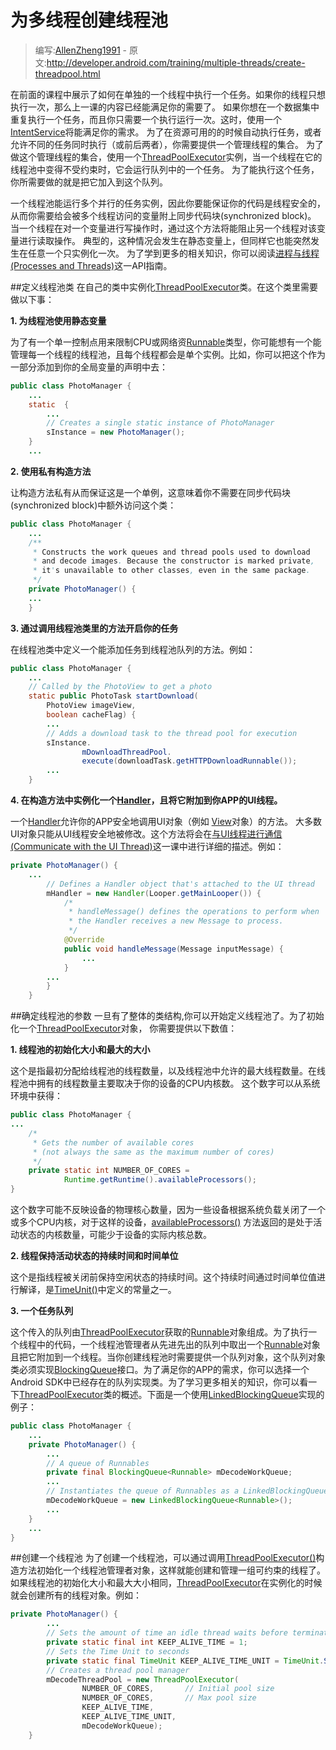 # 为多线程创建线程池

> 编写:[AllenZheng1991](https://github.com/AllenZheng1991) - 原文:<http://developer.android.com/training/multiple-threads/create-threadpool.html>

在前面的课程中展示了如何在单独的一个线程中执行一个任务。如果你的线程只想执行一次，那么上一课的内容已经能满足你的需要了。
如果你想在一个数据集中重复执行一个任务，而且你只需要一个执行运行一次。这时，使用一个<a href="http://developer.android.com/reference/android/app/IntentService.html" target="_blank">IntentService</a>将能满足你的需求。
为了在资源可用的的时候自动执行任务，或者允许不同的任务同时执行（或前后两者），你需要提供一个管理线程的集合。
为了做这个管理线程的集合，使用一个<a href="http://developer.android.com/reference/java/util/concurrent/ThreadPoolExecutor.html" target="_blank">ThreadPoolExecutor</a>实例，当一个线程在它的线程池中变得不受约束时，它会运行队列中的一个任务。
为了能执行这个任务，你所需要做的就是把它加入到这个队列。

一个线程池能运行多个并行的任务实例，因此你要能保证你的代码是线程安全的，从而你需要给会被多个线程访问的变量附上同步代码块(synchronized block)。
当一个线程在对一个变量进行写操作时，通过这个方法将能阻止另一个线程对该变量进行读取操作。
典型的，这种情况会发生在静态变量上，但同样它也能突然发生在任意一个只实例化一次。
为了学到更多的相关知识，你可以阅读<a href="http://developer.android.com/guide/components/processes-and-threads.html" target="_blank">进程与线程(Processes and Threads)</a>这一API指南。

##定义线程池类
在自己的类中实例化<a href="http://developer.android.com/reference/java/util/concurrent/ThreadPoolExecutor.html" target="_blank">ThreadPoolExecutor</a>类。在这个类里需要做以下事：

**1.   为线程池使用静态变量**

为了有一个单一控制点用来限制CPU或网络资<a href="http://developer.android.com/reference/java/lang/Runnable.html" target="_blank">Runnable</a>类型，你可能想有一个能管理每一个线程的线程池，且每个线程都会是单个实例。比如，你可以把这个作为一部分添加到你的全局变量的声明中去：
```java
public class PhotoManager {
    ...
    static  {
        ...
        // Creates a single static instance of PhotoManager
        sInstance = new PhotoManager();
    }
    ...
```
**2.   使用私有构造方法**

 让构造方法私有从而保证这是一个单例，这意味着你不需要在同步代码块(synchronized block)中额外访问这个类：
```java
public class PhotoManager {
    ...
    /**
     * Constructs the work queues and thread pools used to download
     * and decode images. Because the constructor is marked private,
     * it's unavailable to other classes, even in the same package.
     */
    private PhotoManager() {
    ...
    }
```

**3.   通过调用线程池类里的方法开启你的任务**

 在线程池类中定义一个能添加任务到线程池队列的方法。例如：
```java
public class PhotoManager {
    ...
    // Called by the PhotoView to get a photo
    static public PhotoTask startDownload(
        PhotoView imageView,
        boolean cacheFlag) {
        ...
        // Adds a download task to the thread pool for execution
        sInstance.
                mDownloadThreadPool.
                execute(downloadTask.getHTTPDownloadRunnable());
        ...
    }
```
**4.   在构造方法中实例化一个<a href="http://developer.android.com/reference/android/os/Handler.html" target="_blank">Handler</a>，且将它附加到你APP的UI线程。**

一个<a href="http://developer.android.com/reference/android/os/Handler.html" target="_blank">Handler</a>允许你的APP安全地调用UI对象（例如  <a href="http://developer.android.com/reference/android/view/View.html" target="_blank">View</a>对象）的方法。
     大多数UI对象只能从UI线程安全地被修改。这个方法将会在<a href="performance/multi-threads/communicate-ui.html" target="_blank">与UI线程进行通信(Communicate with the UI Thread)</a>这一课中进行详细的描述。例如：
```java
private PhotoManager() {
    ...
        // Defines a Handler object that's attached to the UI thread
        mHandler = new Handler(Looper.getMainLooper()) {
            /*
             * handleMessage() defines the operations to perform when
             * the Handler receives a new Message to process.
             */
            @Override
            public void handleMessage(Message inputMessage) {
                ...
            }
        ...
        }
    }
```
##确定线程池的参数
一旦有了整体的类结构,你可以开始定义线程池了。为了初始化一个<a href="http://developer.android.com/reference/java/util/concurrent/ThreadPoolExecutor.html" target="_blank">ThreadPoolExecutor</a>对象，
你需要提供以下数值：

**1.  线程池的初始化大小和最大的大小**

这个是指最初分配给线程池的线程数量，以及线程池中允许的最大线程数量。在线程池中拥有的线程数量主要取决于你的设备的CPU内核数。
    这个数字可以从系统环境中获得：
```java
public class PhotoManager {
...
    /*
     * Gets the number of available cores
     * (not always the same as the maximum number of cores)
     */
    private static int NUMBER_OF_CORES =
            Runtime.getRuntime().availableProcessors();
}
```
这个数字可能不反映设备的物理核心数量，因为一些设备根据系统负载关闭了一个或多个CPU内核，对于这样的设备，<a href="http://developer.android.com/reference/java/lang/Runtime.html#availableProcessors()" target="_blank">availableProcessors()</a>
方法返回的是处于活动状态的内核数量，可能少于设备的实际内核总数。

**2. 线程保持活动状态的持续时间和时间单位**

   这个是指线程被关闭前保持空闲状态的持续时间。这个持续时间通过时间单位值进行解译，是<a href="http://developer.android.com/reference/java/util/concurrent/TimeUnit.html" target="_blank">TimeUnit()</a>中定义的常量之一。

**3. 一个任务队列**

   这个传入的队列由<a href="http://developer.android.com/reference/java/util/concurrent/ThreadPoolExecutor.html" target="_blank">ThreadPoolExecutor</a>获取的<a href="http://developer.android.com/reference/java/lang/Runnable.html" target="_blank">Runnable</a>对象组成。为了执行一个线程中的代码，一个线程池管理者从先进先出的队列中取出一个<a href="http://developer.android.com/reference/java/lang/Runnable.html" target="_blank">Runnable</a>对象且把它附加到一个线程。当你创建线程池时需要提供一个队列对象，这个队列对象类必须实现<a href="http://developer.android.com/reference/java/util/concurrent/BlockingQueue.html" target="_blank">BlockingQueue</a>接口。为了满足你的APP的需求，你可以选择一个Android SDK中已经存在的队列实现类。为了学习更多相关的知识，你可以看一下<a href="http://developer.android.com/reference/java/util/concurrent/ThreadPoolExecutor.html" target="_blank">ThreadPoolExecutor</a>类的概述。下面是一个使用<a href="http://developer.android.com/reference/java/util/concurrent/LinkedBlockingQueue.html" target="_blank">LinkedBlockingQueue</a>实现的例子：
```java
public class PhotoManager {
    ...
    private PhotoManager() {
        ...
        // A queue of Runnables
        private final BlockingQueue<Runnable> mDecodeWorkQueue;
        ...
        // Instantiates the queue of Runnables as a LinkedBlockingQueue
        mDecodeWorkQueue = new LinkedBlockingQueue<Runnable>();
        ...
    }
    ...
}
```
##创建一个线程池
为了创建一个线程池，可以通过调用<a href="http://developer.android.com/reference/java/util/concurrent/ThreadPoolExecutor.html#ThreadPoolExecutor(int, int, long, java.util.concurrent.TimeUnit, java.util.concurrent.BlockingQueue<java.lang.Runnable>)" target="_blank">ThreadPoolExecutor()</a>构造方法初始化一个线程池管理者对象，这样就能创建和管理一组可约束的线程了。如果线程池的初始化大小和最大大小相同，<a href="http://developer.android.com/reference/java/util/concurrent/ThreadPoolExecutor.html" target="_blank">ThreadPoolExecutor</a>在实例化的时候就会创建所有的线程对象。例如：
```java
private PhotoManager() {
        ...
        // Sets the amount of time an idle thread waits before terminating
        private static final int KEEP_ALIVE_TIME = 1;
        // Sets the Time Unit to seconds
        private static final TimeUnit KEEP_ALIVE_TIME_UNIT = TimeUnit.SECONDS;
        // Creates a thread pool manager
        mDecodeThreadPool = new ThreadPoolExecutor(
                NUMBER_OF_CORES,       // Initial pool size
                NUMBER_OF_CORES,       // Max pool size
                KEEP_ALIVE_TIME,
                KEEP_ALIVE_TIME_UNIT,
                mDecodeWorkQueue);
    }
```



